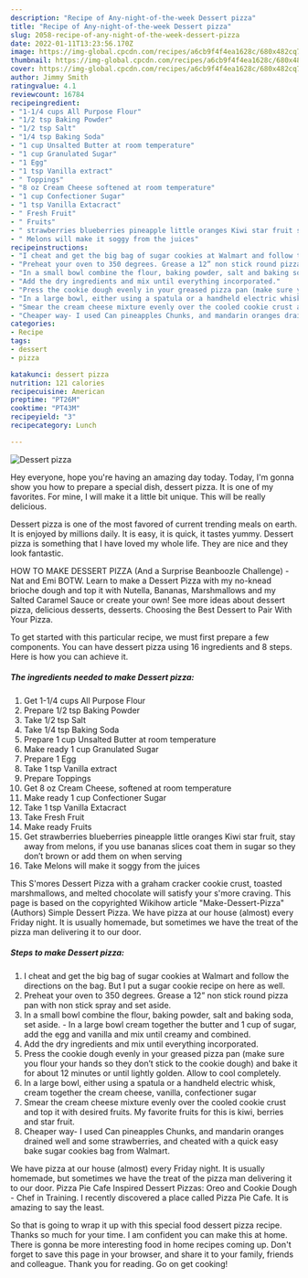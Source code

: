 ```yaml
---
description: "Recipe of Any-night-of-the-week Dessert pizza"
title: "Recipe of Any-night-of-the-week Dessert pizza"
slug: 2058-recipe-of-any-night-of-the-week-dessert-pizza
date: 2022-01-11T13:23:56.170Z
image: https://img-global.cpcdn.com/recipes/a6cb9f4f4ea1628c/680x482cq70/dessert-pizza-recipe-main-photo.jpg
thumbnail: https://img-global.cpcdn.com/recipes/a6cb9f4f4ea1628c/680x482cq70/dessert-pizza-recipe-main-photo.jpg
cover: https://img-global.cpcdn.com/recipes/a6cb9f4f4ea1628c/680x482cq70/dessert-pizza-recipe-main-photo.jpg
author: Jimmy Smith
ratingvalue: 4.1
reviewcount: 16784
recipeingredient:
- "1-1/4 cups All Purpose Flour"
- "1/2 tsp Baking Powder"
- "1/2 tsp Salt"
- "1/4 tsp Baking Soda"
- "1 cup Unsalted Butter at room temperature"
- "1 cup Granulated Sugar"
- "1 Egg"
- "1 tsp Vanilla extract"
- " Toppings"
- "8 oz Cream Cheese softened at room temperature"
- "1 cup Confectioner Sugar"
- "1 tsp Vanilla Extacract"
- " Fresh Fruit"
- " Fruits"
- " strawberries blueberries pineapple little oranges Kiwi star fruit stay away from melons if you use bananas slices coat them in sugar so they dont brown or add them on when serving"
- " Melons will make it soggy from the juices"
recipeinstructions:
- "I cheat and get the big bag of sugar cookies at Walmart and follow the directions on the bag. But I put a sugar cookie recipe on here as well."
- "Preheat your oven to 350 degrees. Grease a 12” non stick round pizza pan with non stick spray and set aside."
- "In a small bowl combine the flour, baking powder, salt and baking soda, set aside.  In a large bowl cream together the butter and 1 cup of sugar, add the egg and vanilla and mix until creamy and combined."
- "Add the dry ingredients and mix until everything incorporated."
- "Press the cookie dough evenly in your greased pizza pan (make sure you flour your hands so they don’t stick to the cookie dough) and bake it for about 12 minutes or until lightly golden. Allow to cool completely."
- "In a large bowl, either using a spatula or a handheld electric whisk, cream together the cream cheese, vanilla, confectioner sugar"
- "Smear the cream cheese mixture evenly over the cooled cookie crust and top it with desired fruits. My favorite fruits for this is kiwi, berries and star fruit."
- "Cheaper way- I used Can pineapples Chunks, and mandarin oranges drained well and some strawberries, and cheated with a quick easy bake sugar cookies bag from Walmart."
categories:
- Recipe
tags:
- dessert
- pizza

katakunci: dessert pizza 
nutrition: 121 calories
recipecuisine: American
preptime: "PT26M"
cooktime: "PT43M"
recipeyield: "3"
recipecategory: Lunch

---
```



![Dessert pizza](https://img-global.cpcdn.com/recipes/a6cb9f4f4ea1628c/680x482cq70/dessert-pizza-recipe-main-photo.jpg)

Hey everyone, hope you're having an amazing day today. Today, I'm gonna show you how to prepare a special dish, dessert pizza. It is one of my favorites. For mine, I will make it a little bit unique. This will be really delicious.

Dessert pizza is one of the most favored of current trending meals on earth. It is enjoyed by millions daily. It is easy, it is quick, it tastes yummy. Dessert pizza is something that I have loved my whole life. They are nice and they look fantastic.

HOW TO MAKE DESSERT PIZZA (And a Surprise Beanboozle Challenge) - Nat and Emi BOTW. Learn to make a Dessert Pizza with my no-knead brioche dough and top it with Nutella, Bananas, Marshmallows and my Salted Caramel Sauce or create your own! See more ideas about dessert pizza, delicious desserts, desserts. Choosing the Best Dessert to Pair With Your Pizza.


To get started with this particular recipe, we must first prepare a few components. You can have dessert pizza using 16 ingredients and 8 steps. Here is how you can achieve it.

<!--inarticleads1-->

##### The ingredients needed to make Dessert pizza:

1. Get 1-1/4 cups All Purpose Flour
1. Prepare 1/2 tsp Baking Powder
1. Take 1/2 tsp Salt
1. Take 1/4 tsp Baking Soda
1. Prepare 1 cup Unsalted Butter at room temperature
1. Make ready 1 cup Granulated Sugar
1. Prepare 1 Egg
1. Take 1 tsp Vanilla extract
1. Prepare  Toppings
1. Get 8 oz Cream Cheese, softened at room temperature
1. Make ready 1 cup Confectioner Sugar
1. Take 1 tsp Vanilla Extacract
1. Take  Fresh Fruit
1. Make ready  Fruits
1. Get  strawberries blueberries pineapple little oranges Kiwi star fruit, stay away from melons, if you use bananas slices coat them in sugar so they don’t brown or add them on when serving
1. Take  Melons will make it soggy from the juices


This S&#39;mores Dessert Pizza with a graham cracker cookie crust, toasted marshmallows, and melted chocolate will satisfy your s&#39;more craving. This page is based on the copyrighted Wikihow article "Make-Dessert-Pizza" (Authors) Simple Dessert Pizza. We have pizza at our house (almost) every Friday night. It is usually homemade, but sometimes we have the treat of the pizza man delivering it to our door. 

<!--inarticleads2-->

##### Steps to make Dessert pizza:

1. I cheat and get the big bag of sugar cookies at Walmart and follow the directions on the bag. But I put a sugar cookie recipe on here as well.
1. Preheat your oven to 350 degrees. Grease a 12” non stick round pizza pan with non stick spray and set aside.
1. In a small bowl combine the flour, baking powder, salt and baking soda, set aside. -  In a large bowl cream together the butter and 1 cup of sugar, add the egg and vanilla and mix until creamy and combined.
1. Add the dry ingredients and mix until everything incorporated.
1. Press the cookie dough evenly in your greased pizza pan (make sure you flour your hands so they don’t stick to the cookie dough) and bake it for about 12 minutes or until lightly golden. Allow to cool completely.
1. In a large bowl, either using a spatula or a handheld electric whisk, cream together the cream cheese, vanilla, confectioner sugar
1. Smear the cream cheese mixture evenly over the cooled cookie crust and top it with desired fruits. My favorite fruits for this is kiwi, berries and star fruit.
1. Cheaper way- I used Can pineapples Chunks, and mandarin oranges drained well and some strawberries, and cheated with a quick easy bake sugar cookies bag from Walmart.


We have pizza at our house (almost) every Friday night. It is usually homemade, but sometimes we have the treat of the pizza man delivering it to our door. Pizza Pie Cafe Inspired Dessert Pizzas: Oreo and Cookie Dough - Chef in Training. I recently discovered a place called Pizza Pie Cafe. It is amazing to say the least. 

So that is going to wrap it up with this special food dessert pizza recipe. Thanks so much for your time. I am confident you can make this at home. There is gonna be more interesting food in home recipes coming up. Don't forget to save this page in your browser, and share it to your family, friends and colleague. Thank you for reading. Go on get cooking!
